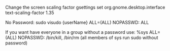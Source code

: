 Change the screen scaling factor
    gsettings set org.gnome.desktop.interface text-scaling-factor 1.35

No Password:
 sudo visudo
 {userName} ALL=(ALL) NOPASSWD: ALL

 If you want have everyone in a group without a password use:
 %sys ALL=(ALL) NOPASSWD: /bin/kill, /bin/rm
(all members of sys run sudo without password)